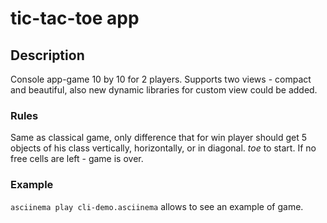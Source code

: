 # tic-tac-toe app

## Description

Console app-game 10 by 10 for 2 players. Supports two views - compact and
beautiful, also new dynamic libraries for custom view could be added.

### Rules

Same as classical game, only difference that for win player should get
5 objects of his class vertically, horizontally, or in diagonal. _toe_ to start.
If no free cells are left - game is over.

### Example

`asciinema play cli-demo.asciinema` allows to see an example of game.
